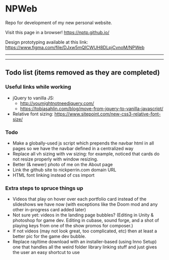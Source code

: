 # NPWeb

Repo for development of my new personal website.

Visit this page in a browser!
https://nptp.github.io/

Design prototyping available at this link:
https://www.figma.com/file/DJxw5mQICWUH8DLpjCvnoM/NPWeb

---

---

## Todo list (items removed as they are completed)

### Useful links while working

- jQuery to vanilla JS:
  - http://youmightnotneedjquery.com/
  - https://tobiasahlin.com/blog/move-from-jquery-to-vanilla-javascript/
- Relative font sizing: https://www.sitepoint.com/new-css3-relative-font-size/

### Todo

- Make a globally-used js script which prepends the navbar html in all pages so we have the navbar defined in a centralized way
- Replace all vh sizing with vw sizing: for example, noticed that cards do not resize properly with window resizing.
- Better (& newer) photo of me on the About page
- Link the github site to nickperrin.com domain URL
- HTML font linking instead of css import

### Extra steps to spruce things up

- Videos that play on hover over each portfolio card instead of the slideshows we have now (with exceptions like the Doom mod and any other in-progress card added later)
- Not sure yet: videos in the landing page bubbles? (Editing in Unity & photoshop for game dev. Editing in cubase, sound forge, and a shot of playing keys from one of the show promos for composer.)
- If not videos (may not look great, too complicated, etc) then at least a better pic for the game dev bubble.
- Replace rayltime download with an installer-based (using Inno Setup) one that handles all the weird folder library linking stuff and just gives the user an easy shortcut to use
